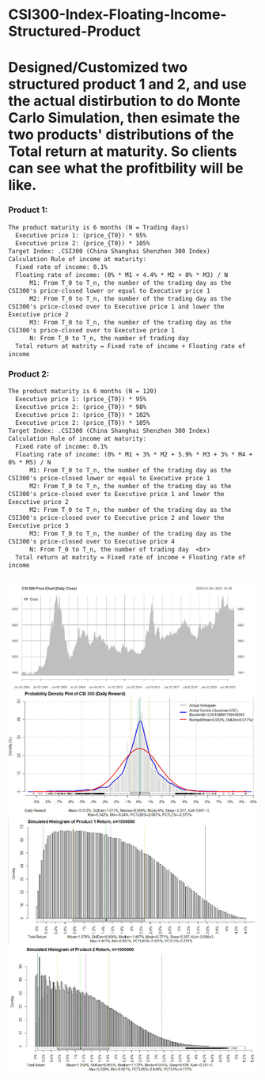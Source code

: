 # CSI300-Index-Floating-Income-Structured-Product
# Designed/Customized two structured product 1 and 2, and use the actual distirbution to do Monte Carlo Simulation, then esimate the two products' distributions of the Total return at maturity. So clients can see what the profitbility will be like. 

### Product 1:    
    The product maturity is 6 months (N = Trading days)
      Executive price 1: (price_{T0}) * 95%  
      Executive price 2: (price_{T0}) * 105%
    Target Index: .CSI300 (China Shanghai Shenzhen 300 Index)
    Calculation Rule of income at maturity:   
      Fixed rate of income: 0.1%  
      Floating rate of income: (0% * M1 + 4.4% * M2 + 0% * M3) / N 
          M1: From T_0 to T_n, the number of the trading day as the CSI300's price-closed lower or equal to Executive price 1  
          M2: From T_0 to T_n, the number of the trading day as the CSI300's price-closed over to Executive price 1 and lower the Executive price 2  
          M3: From T_0 to T_n, the number of the trading day as the CSI300's price-closed over to Executive price 1  
          N: From T_0 to T_n, the number of trading day  
      Total return at matrity = Fixed rate of income + Floating rate of income  

### Product 2:  
    The product maturity is 6 months (N = 120)   
      Executive price 1: (price_{T0}) * 95% 
      Executive price 2: (price_{T0}) * 98%  
      Executive price 2: (price_{T0}) * 102%  
      Executive price 2: (price_{T0}) * 105%  
    Target Index: .CSI300 (China Shanghai Shenzhen 300 Index)  
    Calculation Rule of income at maturity:   
      Fixed rate of income: 0.1%  
      Floating rate of income: (0% * M1 + 3% * M2 + 5.9% * M3 + 3% * M4 + 0% * M5) / N  
          M1: From T_0 to T_n, the number of the trading day as the CSI300's price-closed lower or equal to Executive price 1  
          M2: From T_0 to T_n, the number of the trading day as the CSI300's price-closed over to Executive price 1 and lower the Executive price 2  
          M2: From T_0 to T_n, the number of the trading day as the CSI300's price-closed over to Executive price 2 and lower the Executive price 3  
          M3: From T_0 to T_n, the number of the trading day as the CSI300's price-closed over to Executive price 4  
          N: From T_0 to T_n, the number of trading day  <br>
      Total return at matrity = Fixed rate of income + Floating rate of income  
      
##  
![alt text](https://github.com/tomZpeng/CSI300-Index-Floating-Income-Structured-Product/blob/main/Pictures/CSI300.jpg?raw=ture)
![alt text](https://github.com/tomZpeng/CSI300-Index-Floating-Income-Structured-Product/blob/main/Pictures/Product1.jpg?raw=ture)
![alt text](https://github.com/tomZpeng/CSI300-Index-Floating-Income-Structured-Product/blob/main/Pictures/Product2.jpg?raw=ture)
